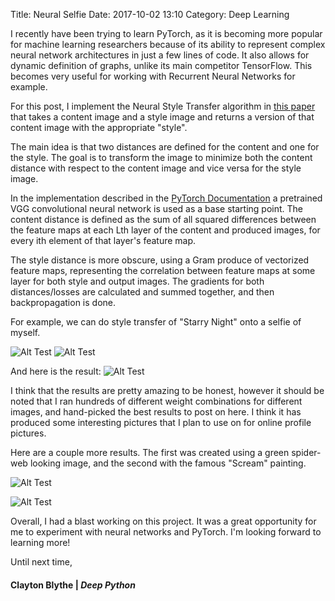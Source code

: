 Title: Neural Selfie
Date: 2017-10-02 13:10
Category: Deep Learning

I recently have been trying to learn PyTorch, as it is becoming more popular for machine learning researchers because of its ability to represent complex neural network architectures in just a few lines of code. It also allows for dynamic definition of graphs, unlike its main competitor TensorFlow. This becomes very useful for working with Recurrent Neural Networks for example. 

For this post, I implement the Neural Style Transfer algorithm in [this paper](https://arxiv.org/abs/1508.06576) that takes a content image and a style image and returns a version of that content image with the appropriate "style". 

The main idea is that two distances are defined for the content and one for the style. The goal is to transform the image to minimize both the content distance with respect to the content image and vice versa for the style image. 

In the implementation described in the [PyTorch Documentation](http://pytorch.org/tutorials/advanced/neural_style_tutorial.html) a pretrained VGG convolutional neural network is used as a base starting point. The content distance is defined as the sum of all squared differences between the feature maps at each Lth layer of the content and produced images, for every ith element of that layer's feature map.

The style distance is more obscure, using a Gram produce of vectorized feature maps, representing the correlation between feature maps at some layer for both style and output images. The gradients for both distances/losses are calculated and summed together, and then backpropagation is done. 

For example, we can do style transfer of "Starry Night" onto a selfie of myself. 

![Alt Test](https://deepython.com/images/starrynight.png)
![Alt Test](https://deepython.com/images/headshot.png)

And here is the result: 
![Alt Test](https://deepython.com/images/starryn_cw0.6.png)

I think that the results are pretty amazing to be honest, however it should be noted that I ran hundreds of different weight combinations for different images, and hand-picked the best results to post on here. I think it has produced some interesting pictures that I plan to use on for online profile pictures. 

Here are a couple more results. The first was created using a green spider-web looking image, and the second with the famous "Scream" painting. 

![Alt Test](https://deepython.com/images/trial_19642857_3.8.png)

![Alt Test](https://deepython.com/images/trial_6957597_0.2.png)

Overall, I had a blast working on this project. It was a great opportunity for me to experiment with neural networks and PyTorch. I'm looking forward to learning more! 

Until next time,
#### Clayton Blythe | *Deep Python*
